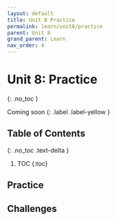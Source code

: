 ```yaml
---
layout: default
title: Unit 8 Practice
permalink: learn/unit8/practice
parent: Unit 8
grand_parent: Learn
nav_order: 4
---
```


<!-- prettier-ignore-start -->

# Unit 8: Practice

{: .no_toc }

Coming soon {: .label .label-yellow }

## Table of Contents

{: .no_toc .text-delta }

1. TOC
{:toc}

<!-- prettier-ignore-end -->

## Practice

## Challenges

